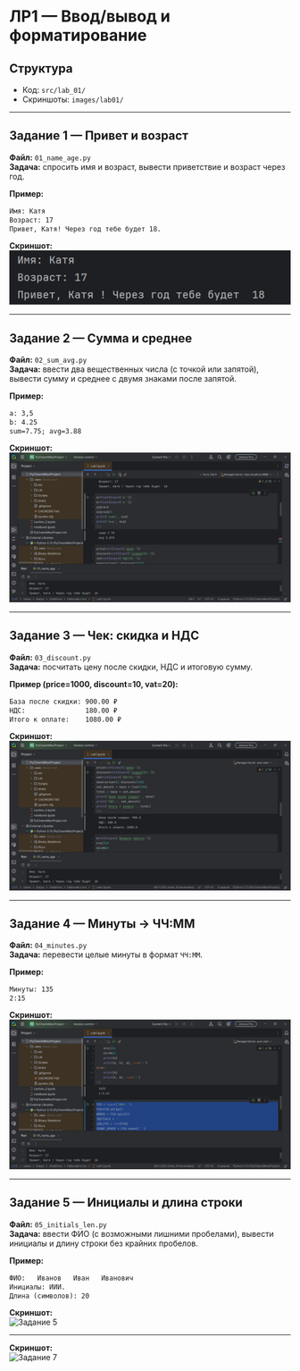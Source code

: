 # ЛР1 — Ввод/вывод и форматирование

## Структура
- Код: `src/lab_01/`
- Скриншоты: `images/lab01/`

---

## Задание 1 — Привет и возраст
**Файл:** `01_name_age.py`  
**Задача:** спросить имя и возраст, вывести приветствие и возраст через год.  

**Пример:**
```
Имя: Катя
Возраст: 17
Привет, Катя! Через год тебе будет 18.
```

**Скриншот:**  
![Задание 1](../../images/lab01/01.png)

---

## Задание 2 — Сумма и среднее
**Файл:** `02_sum_avg.py`  
**Задача:** ввести два вещественных числа (с точкой или запятой), вывести сумму и среднее с двумя знаками после запятой.  

**Пример:**
```
a: 3,5
b: 4.25
sum=7.75; avg=3.88
```

**Скриншот:**  
![Задание 2](../../images/lab01/02.png)

---

## Задание 3 — Чек: скидка и НДС
**Файл:** `03_discount.py`  
**Задача:** посчитать цену после скидки, НДС и итоговую сумму.  

**Пример (price=1000, discount=10, vat=20):**
```
База после скидки: 900.00 ₽
НДС:               180.00 ₽
Итого к оплате:    1080.00 ₽
```

**Скриншот:**  
![Задание 3](../../images/lab01/03.png)

---

## Задание 4 — Минуты → ЧЧ:ММ
**Файл:** `04_minutes.py`  
**Задача:** перевести целые минуты в формат `ЧЧ:ММ`.  

**Пример:**
```
Минуты: 135
2:15
```

**Скриншот:**  
![Задание 4](../../images/lab01/04.png)

---

## Задание 5 — Инициалы и длина строки
**Файл:** `05_initials_len.py`  
**Задача:** ввести ФИО (с возможными лишними пробелами), вывести инициалы и длину строки без крайних пробелов.  

**Пример:**
```
ФИО:   Иванов   Иван   Иванович  
Инициалы: ИИИ.
Длина (символов): 20
```

**Скриншот:**  
![Задание 5](../../images/lab01/05.1.png)

---
**Скриншот:**  
![Задание 7](../../images/lab01/7.png)
